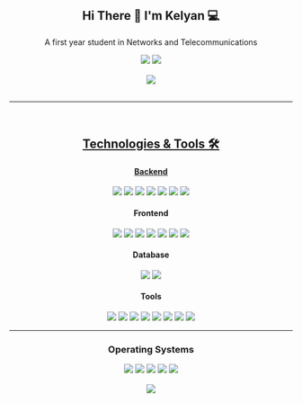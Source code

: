 <div align="center">
  <h2> Hi There 👋 I'm Kelyan 💻 </h2>  
</div>

<div align="center">
  <p> A first year student in Networks and Telecommunications </p>
  <a href="https://www.linkedin.com/in/kélyan-tournebize-0295082a9"><img src="https://img.shields.io/badge/LinkedIn-0077B5?style=for-the-badge&logo=linkedin&logoColor=white"></a>    <!-- Linkedin -->
  <a href="https://KelyanDev.github.io"><img src="https://img.shields.io/badge/Portfolio-255E63?style=for-the-badge&logo=About.me&logoColor=white"</a>                                <!-- Portfolio -->
    <br> <br>
  <img src="https://github-readme-stats.vercel.app/api/top-langs/?username=KelyanDev&layout=compact&theme=dark&size_weight=0.5&count_weight=0.5&langs_count=9">
  <br> <br> <hr>
</div> <br>


<div align="center">
  <h2> Technologies & Tools 🛠️ </h2>
</div>
<div align="center">

  <h4> Backend </h4>
  <a href="https://www.w3schools.com/python/default.asp"><img src="https://img.shields.io/badge/Python-FFD43B?style=for-the-badge&logo=python&logoColor=blue"></a>            <!-- Python -->
  <a href="https://www.w3schools.com/python/numpy/default.asp"><img src="https://img.shields.io/badge/Numpy-777BB4?style=for-the-badge&logo=numpy&logoColor=white"></a>       <!-- Numpy -->
  <a href="https://www.w3schools.com/python/pandas/default.asp"><img src="https://img.shields.io/badge/Pandas-2C2D72?style=for-the-badge&logo=pandas&logoColor=white"></a>    <!-- Pandas -->
  <a href=""><img src="https://img.shields.io/badge/java-%23ED8B00.svg?style=for-the-badge&logo=openjdk&logoColor=white"></a>                                                 <!-- Java -->
  <a href="https://www.w3schools.com/nodejs/default.asp"><img src="https://img.shields.io/badge/Node%20js-339933?style=for-the-badge&logo=nodedotjs&logoColor=white"></a>     <!-- NodeJS -->
  <a href="https://expressjs.com/"><img src="https://img.shields.io/badge/Express%20js-000000?style=for-the-badge&logo=express&logoColor=white"></a>                          <!-- Express -->
  <a href="https://www.w3schools.com/php/default.asp"><img src="https://img.shields.io/badge/PHP-777BB4?style=for-the-badge&logo=php&logoColor=white"></a>                    <!-- PHP -->
  <br>

  <h4> Frontend </h4>
  <a href="https://www.w3schools.com/js/default.asp"><img src="https://img.shields.io/badge/JavaScript-323330?style=for-the-badge&logo=javascript&logoColor=F7DF1E"></a>       <!-- JavaScript -->
  <a href="https://react.dev/learn"><img src="https://img.shields.io/badge/React-20232A?style=for-the-badge&logo=react&logoColor=61DAFB"></a>                                  <!-- React -->
  <a href="https://reactrouter.com/en/main"><img src="https://img.shields.io/badge/React_Router-CA4245?style=for-the-badge&logo=react-router&logoColor=white"/></a>            <!-- React Router -->
  <a href="https://vitejs.dev/"><img src="https://img.shields.io/badge/Vite-B73BFE?style=for-the-badge&logo=vite&logoColor=FFD62E"/></a>                                       <!-- Vite -->
  <a href="https://www.w3schools.com/sql/default.asp"><img src="https://img.shields.io/badge/MySQL-005C84?style=for-the-badge&logo=mysql&logoColor=white"></a>                 <!-- MySQL -->
  <a href="https://www.w3schools.com/html/default.asp"><img src="https://img.shields.io/badge/HTML5-E34F26?style=for-the-badge&logo=html5&logoColor=white"></a>                <!-- HTML -->
  <a href="https://www.w3schools.com/css/default.asp"><img src="https://img.shields.io/badge/CSS3-1572B6?style=for-the-badge&logo=css3&logoColor=white"></a>                   <!-- CSS -->

  <h4> Database </h4>
  <a href="https://www.mongodb.com/fr-fr"><img src="https://img.shields.io/badge/MongoDB-4EA94B?style=for-the-badge&logo=mongodb&logoColor=white"></a>                        <!-- MongoDB -->
  <a href="https://firebase.google.com/"><img src="https://img.shields.io/badge/firebase-ffca28?style=for-the-badge&logo=firebase&logoColor=black"></a>                      <!-- Firebase -->

  <h4> Tools </h4>
  <a href="https://visualstudio.microsoft.com/fr/free-developer-offers/"><img src="https://img.shields.io/badge/VSCode-0078D4?style=for-the-badge&logo=visual%20studio%20code&logoColor=white"></a>    <!-- VSCode -->
  <a href="#"><img src="https://img.shields.io/badge/GitHub-100000?style=for-the-badge&logo=github&logoColor=white"></a>                                                                               <!-- Github -->
  <a href="https://git-scm.com/"><img src="https://img.shields.io/badge/npm-CB3837?style=for-the-badge&logo=npm&logoColor=white"></a>                                                                  <!-- Npm -->
  <a href="https://www.apachefriends.org/fr/index.html"><img src="https://img.shields.io/badge/Xampp-F37623?style=for-the-badge&logo=xampp&logoColor=white"></a>                                       <!-- Xampp -->
  <a href="https://git-scm.com/"><img src="https://img.shields.io/badge/GIT-E44C30?style=for-the-badge&logo=git&logoColor=white"></a>                                                                  <!-- Git -->
  <a href="https://www.vmware.com/"><img src="https://img.shields.io/badge/VMware-231f20?style=for-the-badge&logo=VMware&logoColor=white"></a>                                                         <!-- VMWare -->
  <a href="https://www.virtualbox.org/"><img src="https://img.shields.io/badge/VirtualBox-21416b?style=for-the-badge&logo=VirtualBox&logoColor=white"></a>                                                         <!-- VirtuakBox -->
  <a href="https://www.cisco.com/site/fr/fr/index.html"><img src="https://img.shields.io/badge/CISCO-1BA0D7?style=for-the-badge&logo=cisco&logoColor=white"></a>                                       <!-- Cisco -->
  <hr>
  
  <h3> Operating Systems </h3>
  <a href="#"><img src="https://img.shields.io/badge/Debian-A81D33?style=for-the-badge&logo=debian&logoColor=white"></a>                                                              <!-- Debian -->
  <a href="#"><img src="https://img.shields.io/badge/Linux-FCC624?style=for-the-badge&logo=linux&logoColor=black"></a>                                                                <!-- Linux -->
  <a href="#"><img src="https://img.shields.io/badge/Ubuntu-E95420?style=for-the-badge&logo=ubuntu&logoColor=white"></a>                                                              <!-- Ubuntu -->
  <a href="#"><img src="https://img.shields.io/badge/Windows-0078D6?style=for-the-badge&logo=windows&logoColor=white"></a>                                                            <!-- Windows 10 -->
  <a href="#"><img src="https://img.shields.io/badge/Windows_11-0078d4?style=for-the-badge&logo=windows-11&logoColor=white"></a>                                                      <!-- Windows 11 -->
  <br> <br>
  <img src="https://github-profile-summary-cards.vercel.app/api/cards/profile-details?username=KelyanDev&theme=github_dark">
</div>

